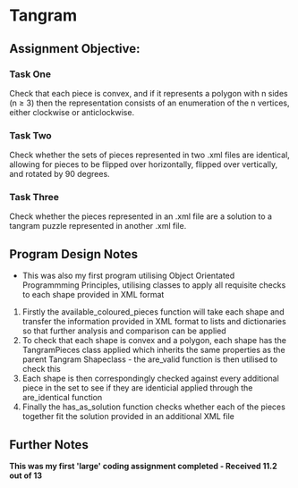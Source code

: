 # Tangram

## Assignment Objective:

### Task One

Check that each piece is convex, and if it represents a polygon with n sides (n ≥ 3) then the representation consists
of an enumeration of the n vertices, either clockwise or anticlockwise. 

### Task Two

Check whether the sets of pieces represented in two .xml files are identical, allowing for pieces to
be flipped over horizontally, flipped over vertically, and rotated by 90 degrees. 

### Task Three

Check whether the pieces represented in an .xml file are a solution to a tangram puzzle represented
in another .xml file. 

## Program Design Notes
* This was also my first program utilising Object Orientated Programmming Principles, utilising classes to apply all requisite checks to each shape provided in XML format
1. Firstly the available_coloured_pieces function will take each shape and transfer the information provided in XML format to lists and dictionaries so that further analysis and comparison can be applied
2. To check that each shape is convex and a polygon, each shape has the TangramPieces class applied which inherits the same properties as the parent Tangram Shapeclass - the are_valid function is then utilised to check this
3. Each shape is then correspondingly checked against every additional piece in the set to see if they are identicial applied through the are_identical function
4. Finally the has_as_solution function checks whether each of the pieces together fit the solution provided in an additional XML file

## Further Notes
**This was my first 'large' coding assignment completed - Received 11.2 out of 13**
